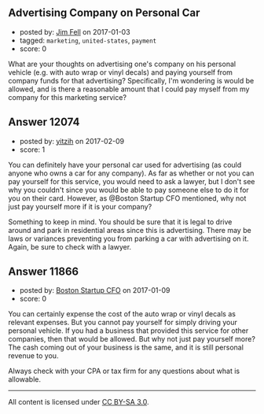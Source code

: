 ## Advertising Company on Personal Car

- posted by: [Jim Fell](https://stackexchange.com/users/74611/jim-fell) on 2017-01-03
- tagged: `marketing`, `united-states`, `payment`
- score: 0

What are your thoughts on advertising one's company on his personal vehicle (e.g. with auto wrap or vinyl decals) and paying yourself from company funds for that advertising?  Specifically, I'm wondering is would be allowed, and is there a reasonable amount that I could pay myself from my company for this marketing service?


## Answer 12074

- posted by: [yitzih](https://stackexchange.com/users/4216900/yitzih) on 2017-02-09
- score: 1



You can definitely have your personal car used for advertising (as could anyone who owns a car for any company). As far as whether or not you can pay yourself for this service, you would need to ask a lawyer, but I don't see why you couldn't since you would be able to pay someone else to do it for you on their card. However, as @Boston Startup CFO mentioned, why not just pay yourself more if it is your company?

Something to keep in mind. You should be sure that it is legal to drive around and park in residential areas since this is advertising. There may be laws or variances preventing you from parking a car with advertising on it. Again, be sure to check with a lawyer.


## Answer 11866

- posted by: [Boston Startup CFO](https://stackexchange.com/users/9992633/boston-startup-cfo) on 2017-01-09
- score: 0

You can certainly expense the cost of the auto wrap or vinyl decals as relevant expenses.  But you cannot pay yourself for simply driving your personal vehicle. If you had a business that provided this service for other companies, then that would be allowed.  But why not just pay yourself more?  The cash coming out of your business is the same, and it is still personal revenue to you.

Always check with your CPA or tax firm for any questions about what is allowable.



---

All content is licensed under [CC BY-SA 3.0](https://creativecommons.org/licenses/by-sa/3.0/).
